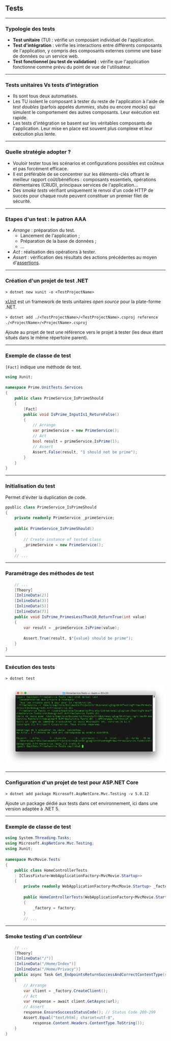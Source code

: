 ## Tests

---

### Typologie des tests

- **Test unitaire** (TU) : vérifie un composant individuel de l'application.
- **Test d'intégration** : vérifie les interactions entre différents composants de l'application, y compris des composants externes comme une base de données ou un service web.
- **Test fonctionnel (ou test de validation)** : vérifie que l'application fonctionne comme prévu du point de vue de l'utilisateur.

---

### Tests unitaires Vs tests d'intégration

- Ils sont tous deux automatisés.
- Les TU isolent le composant à tester du reste de l'application à l'aide de _test doubles_ (parfois appelés _dummies_, _stubs_ ou encore _mocks_) qui simulent le comportement des autres composants. Leur exécution est rapide.
- Les tests d'intégration se basent sur les véritables composants de l'application. Leur mise en place est souvent plus complexe et leur exécution plus lente.

---

### Quelle stratégie adopter ?

- Vouloir tester tous les scénarios et configurations possibles est coûteux et pas forcément efficace.
- Il est préférable de se concentrer sur les éléments-clés offrant le meilleur rapport coût/bénéfices : composants essentiels, opérations élémentaires (CRUD), principaux services de l'application...
- Des _smoke tests_ vérifiant uniquement le renvoi d'un code HTTP de succès pour chaque route peuvent constituer un premier filet de sécurité.

---

### Etapes d'un test : le patron AAA

- _Arrange_ : préparation du test.
  - Lancement de l'application ;
  - Préparation de la base de données ;
  - ...
- _Act_ : réalisation des opérations à tester.
- _Assert_ : vérification des résultats des actions précédentes au moyen d'[assertions](<https://en.wikipedia.org/wiki/Assertion_(software_development)>).

---

### Création d'un projet de test .NET

`> dotnet new xunit -o <TestProjectName>`

[xUnit](https://xunit.net/) est un framework de tests unitaires _open source_ pour la plate-forme .NET.

`> dotnet add ./<TestProjectName>/<TestProjectName>.csproj reference ./<ProjectName>/<ProjectName>.csproj`

Ajoute au projet de test une référence vers le projet à tester (les deux étant situés dans le même répertoire parent).

---

### Exemple de classe de test

`[Fact]` indique une méthode de test.

```csharp
using Xunit;

namespace Prime.UnitTests.Services
{
    public class PrimeService_IsPrimeShould
    {
        [Fact]
        public void IsPrime_InputIs1_ReturnFalse()
        {
            // Arrange
            var primeService = new PrimeService();
            // Act
            bool result = primeService.IsPrime(1);
            // Assert
            Assert.False(result, "1 should not be prime");
        }
    }
}
```

---

### Initialisation du test

Permet d'éviter la duplication de code.

```csharp
ppublic class PrimeService_IsPrimeShould
{
    private readonly PrimeService _primeService;

    public PrimeService_IsPrimeShould()
    {
        // Create instance of tested class
        _primeService = new PrimeService();
    }
    // ...
```

---

### Paramétrage des méthodes de test

```csharp
    // ...
    [Theory]
    [InlineData(2)]
    [InlineData(3)]
    [InlineData(5)]
    [InlineData(7)]
    public void IsPrime_PrimesLessThan10_ReturnTrue(int value)
    {
        var result = _primeService.IsPrime(value);

        Assert.True(result, $"{value} should be prime");
    }
}
```

---

### Exécution des tests

`> dotnet test`

![dotnet test result](images/dotnet_test_result.png)

---

### Configuration d'un projet de test pour ASP.NET Core

`> dotnet add package Microsoft.AspNetCore.Mvc.Testing -v 5.0.12`

Ajoute un package dédié aux tests dans cet environnement, ici dans une version adaptée à .NET 5.

---

### Exemple de classe de test

```csharp
using System.Threading.Tasks;
using Microsoft.AspNetCore.Mvc.Testing;
using Xunit;

namespace MvcMovie.Tests
{
    public class HomeControllerTests
    : IClassFixture<WebApplicationFactory<MvcMovie.Startup>>
    {
        private readonly WebApplicationFactory<MvcMovie.Startup> _factory;

        public HomeControllerTests(WebApplicationFactory<MvcMovie.Startup> factory)
        {
            _factory = factory;
        }
        // ...
```

---

### Smoke testing d'un contrôleur

```csharp
    // ...
    [Theory]
    [InlineData("/")]
    [InlineData("/Home/Index")]
    [InlineData("/Home/Privacy")]
    public async Task Get_EndpointsReturnSuccessAndCorrectContentType(string url)
    {
        // Arrange
        var client = _factory.CreateClient();
        // Act
        var response = await client.GetAsync(url);
        // Assert
        response.EnsureSuccessStatusCode(); // Status Code 200-299
        Assert.Equal("text/html; charset=utf-8",
            response.Content.Headers.ContentType.ToString());
    }
}
```
